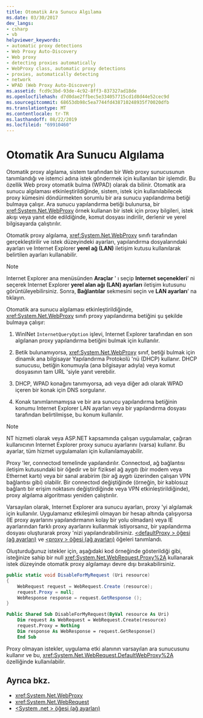 ```yaml
---
title: Otomatik Ara Sunucu Algılama
ms.date: 03/30/2017
dev_langs:
- csharp
- vb
helpviewer_keywords:
- automatic proxy detections
- Web Proxy Auto-Discovery
- Web proxy
- detecting proxies automatically
- WebProxy class, automatic proxy detections
- proxies, automatically detecting
- network
- WPAD (Web Proxy Auto-Discovery)
ms.assetid: fcd9c3bd-93de-4c92-8ff3-837327ad18de
ms.openlocfilehash: d7d0dae2ffbec5e334057715cd1d8d44e52cec9d
ms.sourcegitcommit: 68653db98c5ea7744fd438710248935f70020dfb
ms.translationtype: MT
ms.contentlocale: tr-TR
ms.lasthandoff: 08/22/2019
ms.locfileid: "69910460"
---
```

# <a name="automatic-proxy-detection"></a>Otomatik Ara Sunucu Algılama
Otomatik proxy algılama, sistem tarafından bir Web proxy sunucusunun tanımlandığı ve istemci adına istek göndermek için kullanılan bir işlemdir. Bu özellik Web proxy otomatik bulma (WPAD) olarak da bilinir. Otomatik ara sunucu algılaması etkinleştirildiğinde, sistem, istek için kullanılabilecek proxy kümesini döndürmekten sorumlu bir ara sunucu yapılandırma betiği bulmaya çalışır. Ara sunucu yapılandırma betiği bulunursa, bir <xref:System.Net.WebProxy> örnek kullanan bir istek için proxy bilgileri, istek akışı veya yanıt elde edildiğinde, komut dosyası indirilir, derlenir ve yerel bilgisayarda çalıştırılır.  
  
 Otomatik proxy algılama, <xref:System.Net.WebProxy> sınıfı tarafından gerçekleştirilir ve istek düzeyindeki ayarları, yapılandırma dosyalarındaki ayarları ve Internet Explorer **yerel ağ (LAN)** iletişim kutusu kullanılarak belirtilen ayarları kullanabilir.  
  
> [!NOTE]
> Internet Explorer ana menüsünden **Araçlar** ' ı seçip **Internet seçenekleri**' ni seçerek Internet Explorer **yerel alan ağı (LAN) ayarları** iletişim kutusunu görüntüleyebilirsiniz. Sonra, **Bağlantılar** sekmesini seçin ve **LAN ayarları**' na tıklayın.  
  
 Otomatik ara sunucu algılaması etkinleştirildiğinde, <xref:System.Net.WebProxy> sınıfı proxy yapılandırma betiğini şu şekilde bulmaya çalışır:  
  
1. WinINet `InternetQueryOption` işlevi, Internet Explorer tarafından en son algılanan proxy yapılandırma betiğini bulmak için kullanılır.  
  
2. Betik bulunamıyorsa, <xref:System.Net.WebProxy> sınıf, betiği bulmak için dinamik ana bilgisayar Yapılandırma Protokolü 'nü (DHCP) kullanır. DHCP sunucusu, betiğin konumuyla (ana bilgisayar adıyla) veya komut dosyasının tam URL 'siyle yanıt verebilir.  
  
3. DHCP, WPAD konağını tanımıyorsa, adı veya diğer adı olarak WPAD içeren bir konak için DNS sorgulanır.  
  
4. Konak tanımlanmamışsa ve bir ara sunucu yapılandırma betiğinin konumu Internet Explorer LAN ayarları veya bir yapılandırma dosyası tarafından belirtilmişse, bu konum kullanılır.  
  
> [!NOTE]
> NT hizmeti olarak veya ASP.NET kapsamında çalışan uygulamalar, çağıran kullanıcının Internet Explorer proxy sunucu ayarlarını (varsa) kullanır. Bu ayarlar, tüm hizmet uygulamaları için kullanılamayabilir.  
  
 Proxy 'ler, connectoıd temelinde yapılandırılır. Connectoıd, ağ bağlantısı iletişim kutusundaki bir öğedir ve bir fiziksel ağ aygıtı (bir modem veya Ethernet kartı) veya bir sanal arabirim (bir ağ aygıtı üzerinden çalışan VPN bağlantısı gibi) olabilir. Bir connectoıd değiştiğinde (örneğin, bir kablosuz bağlantı bir erişim noktasını değiştirdiğinde veya VPN etkinleştirildiğinde), proxy algılama algoritması yeniden çalıştırılır.  
  
 Varsayılan olarak, Internet Explorer ara sunucu ayarları, proxy 'yi algılamak için kullanılır. Uygulamanız etkileşimli olmayan bir hesap altında çalışıyorsa (IE proxy ayarlarını yapılandırmanın kolay bir yolu olmadan) veya IE ayarlarından farklı proxy ayarlarını kullanmak istiyorsanız, bir yapılandırma dosyası oluşturarak proxy 'nizi yapılandırabilirsiniz. [ \<defaultProxy > öğesi (ağ ayarları)](../../../docs/framework/configure-apps/file-schema/network/defaultproxy-element-network-settings.md) ve [ \<proxy > öğesi (ağ ayarları)](../../../docs/framework/configure-apps/file-schema/network/proxy-element-network-settings.md) öğeleri tanımlandı.  
  
 Oluşturduğunuz istekler için, aşağıdaki kod örneğinde gösterildiği gibi, isteğinize sahip bir null <xref:System.Net.WebRequest.Proxy%2A> kullanarak istek düzeyinde otomatik proxy algılamayı devre dışı bırakabilirsiniz.  
  
```csharp  
public static void DisableForMyRequest (Uri resource)  
{  
    WebRequest request = WebRequest.Create (resource);  
    request.Proxy = null;  
    WebResponse response = request.GetResponse ();  
}  
```  
  
```vb  
Public Shared Sub DisableForMyRequest(ByVal resource As Uri)  
    Dim request As WebRequest = WebRequest.Create(resource)  
    request.Proxy = Nothing  
    Dim response As WebResponse = request.GetResponse()  
    End Sub   
```  
  
 Proxy olmayan istekler, uygulama etki alanının varsayılan ara sunucusunu kullanır ve bu, <xref:System.Net.WebRequest.DefaultWebProxy%2A> özelliğinde kullanılabilir.  
  
## <a name="see-also"></a>Ayrıca bkz.

- <xref:System.Net.WebProxy>
- <xref:System.Net.WebRequest>
- [\<System .net > öğesi (ağ ayarları)](../../../docs/framework/configure-apps/file-schema/network/system-net-element-network-settings.md)
